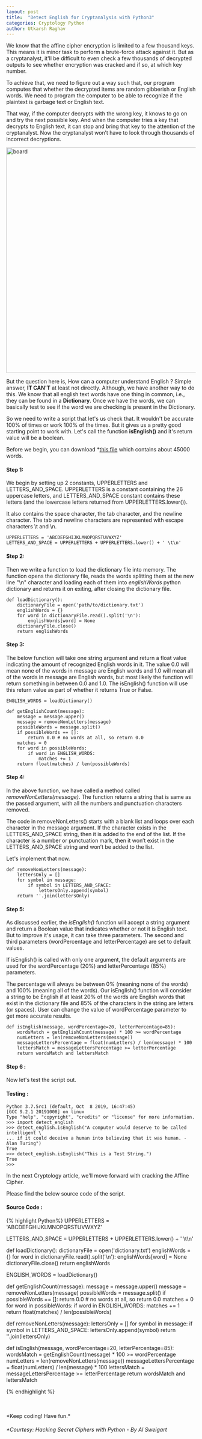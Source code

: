 ```yaml
---
layout: post
title:  "Detect English for Cryptanalysis with Python3"
categories: Cryptology Python
author: Utkarsh Raghav
---
```

We know that the affine cipher encryption is limited to a few thousand keys. This means it is minor task to perform a brute-force
attack against it. But as a cryptanalyst, it'll be difficult to even check a few thousands of decrypted outputs to see whether encryption was cracked and if so, at which key number.

To achieve that, we need to figure out a way such that, our program computes that whether the decrypted items are random gibberish or English words. We need to program the computer to be able to recognize if the plaintext is garbage text or English text.

That way, if the computer decrypts with the wrong key, it knows to go on and try the next possible key. And when the computer tries a key that decrypts to English text, it can stop and bring that key to the attention of the cryptanalyst. Now the cryptanalyst won’t have to look through thousands of incorrect decryptions.

<img id="caesar-cipher" class="mx-auto" src="/assets/images/posts/englishdetect.jpeg" alt="board" style="height:600px; width: 600px;">

But the question here is, How can a computer understand English ?
Simple answer, **IT CAN'T** at least not directly. Although, we have another way to do this. We know that all english text words have one thing in common, i.e., they can be found in a **Dictionary**. Once we have the words, we can basically test to see if the word we are checking is present in the Dictionary.

So we need to write a script that let's us check that. It wouldn't be accurate 100% of times or work 100% of the times. But it gives us a pretty good starting point to work with. Let's call the function **isEnglish()** and it's return value will be a boolean.

Before we begin, you can download \*<a id="Dictionary" href="/assets/files/dictionary.txt">this file</a> which contains about 45000 words.

#### Step 1:
We begin by setting up 2 constants, UPPERLETTERS and LETTERS_AND_SPACE.
UPPERLETTERS is a constant containing the 26 uppercase letters, and LETTERS_AND_SPACE constant contains these letters
(and the lowercase letters returned from UPPERLETTERS.lower()).

It also contains the space character, the tab character, and the newline character. The tab and newline characters are represented
with escape characters \t and \n.
```
UPPERLETTERS = 'ABCDEFGHIJKLMNOPQRSTUVWXYZ'
LETTERS_AND_SPACE = UPPERLETTERS + UPPERLETTERS.lower() + ' \t\n'
```
#### Step 2:
Then we write a function to load the dictionary file into memory. The function opens the dictionary file, reads the words splitting them at the new line "\\n" character and loading each of them into *englishWords* python dictionary and returns it on exiting, after closing the dictionary file.

```
def loadDictionary():
    dictionaryFile = open('path/to/dictionary.txt')
    englishWords = {}
    for word in dictionaryFile.read().split('\n'):
        englishWords[word] = None
    dictionaryFile.close()
    return englishWords
```

#### Step 3:
The below function will take one string argument and return a float value indicating the amount of recognized English words in it. The value 0.0 will mean none of the words in message are English words and 1.0 will mean all of the words in message are English words, but most likely the function will return something in between 0.0 and 1.0. The isEnglish() function will use this return value as part of whether it returns True or False.
```
ENGLISH_WORDS = loadDictionary()

def getEnglishCount(message):
    message = message.upper()
    message = removeNonLetters(message)
    possibleWords = message.split()
    if possibleWords == []:
        return 0.0 # no words at all, so return 0.0
    matches = 0
    for word in possibleWords:
        if word in ENGLISH_WORDS:
            matches += 1
    return float(matches) / len(possibleWords)
```

#### Step 4:
In the above function, we have called a method called *removeNonLetters(message)*.
The function returns a string that is same as the passed argument, with all the numbers and punctuation characters removed.

The code in removeNonLetters() starts with a blank list and loops over each character in the message argument. If the character exists in the LETTERS_AND_SPACE string, then it is added to the end of the list. If the character is a number or punctuation mark, then it won’t exist in the LETTERS_AND_SPACE string and won’t be added to the list.

Let's implement that now.
```
def removeNonLetters(message):
    lettersOnly = []
    for symbol in message:
        if symbol in LETTERS_AND_SPACE:
            lettersOnly.append(symbol)
    return ''.join(lettersOnly)
```

#### Step 5:
As discussed earlier, the *isEnglish()* function will accept a string argument and return a Boolean value that indicates whether or not it is English text. But to improve it's usage, it can take three parameters. The second and third parameters (wordPercentage and letterPercentage) are set to default values.

If isEnglish() is called with only one argument, the default arguments are used for the wordPercentage (20%) and letterPercentage (85%) parameters.

The percentage will always be between 0% (meaning none of the words) and 100% (meaning all of the words). Our isEnglish() function will consider a string to be English if at least 20% of the words are English words that exist in the dictionary file and 85% of the characters in the string are letters (or spaces). User can change the value of wordPercentage parameter to get more accurate results.

```
def isEnglish(message, wordPercentage=20, letterPercentage=85):
    wordsMatch = getEnglishCount(message) * 100 >= wordPercentage
    numLetters = len(removeNonLetters(message))
    messageLettersPercentage = float(numLetters) / len(message) * 100
    lettersMatch = messageLettersPercentage >= letterPercentage
    return wordsMatch and lettersMatch
```

#### Step 6 :
Now let's test the script out.
#### Testing :
```
Python 3.7.5rc1 (default, Oct  8 2019, 16:47:45)
[GCC 9.2.1 20191008] on linux
Type "help", "copyright", "credits" or "license" for more information.
>>> import detect_english
>>> detect_english.isEnglish("A computer would deserve to be called intelligent \
... if it could deceive a human into believing that it was human. - Alan Turing")
True
>>> detect_english.isEnglish("This is a Test String.")
True
>>>
```
In the next Cryptology article, we'll move forward with cracking the Affine Cipher.

Please find the below source code of the script.
#### Source Code :

{% highlight Python%}
UPPERLETTERS = 'ABCDEFGHIJKLMNOPQRSTUVWXYZ'

LETTERS_AND_SPACE = UPPERLETTERS + UPPERLETTERS.lower() + ' \t\n'


def loadDictionary():
    dictionaryFile = open('dictionary.txt')
    englishWords = {}
    for word in dictionaryFile.read().split('\n'):
        englishWords[word] = None
    dictionaryFile.close()
    return englishWords


ENGLISH_WORDS = loadDictionary()


def getEnglishCount(message):
    message = message.upper()
    message = removeNonLetters(message)
    possibleWords = message.split()
    if possibleWords == []:
        return 0.0 # no words at all, so return 0.0
    matches = 0
    for word in possibleWords:
        if word in ENGLISH_WORDS:
            matches += 1
    return float(matches) / len(possibleWords)


def removeNonLetters(message):
    lettersOnly = []
    for symbol in message:
        if symbol in LETTERS_AND_SPACE:
            lettersOnly.append(symbol)
    return ''.join(lettersOnly)


def isEnglish(message, wordPercentage=20, letterPercentage=85):
    wordsMatch = getEnglishCount(message) * 100 >= wordPercentage
    numLetters = len(removeNonLetters(message))
    messageLettersPercentage = float(numLetters) / len(message) * 100
    lettersMatch = messageLettersPercentage >= letterPercentage
    return wordsMatch and lettersMatch

{% endhighlight %}


<br/>
<br/>
*Keep coding! Have fun.*

###### \*Courtesy: Hacking Secret Ciphers with Python - By Al Sweigart
